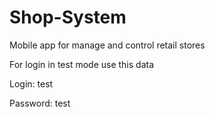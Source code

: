 # Shop-System
Mobile app for manage and control retail stores

For login in test mode use this data

Login: test

Password: test
